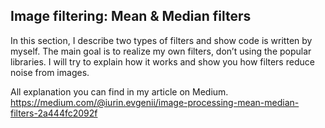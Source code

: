 ## Image filtering: Mean & Median filters
In this section, I describe two types of filters and show code is written by myself. The main goal is to realize my own filters, don’t using the popular libraries. I will try to explain how it works and show you how filters reduce noise from images. 

All explanation you can find in my article on Medium.
https://medium.com/@iurin.evgenii/image-processing-mean-median-filters-2a444fc2092f
